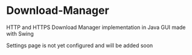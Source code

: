 # Download-Manager
HTTP and HTTPS Download Manager implementation in Java
GUI made with Swing


Settings page is not yet configured and will be added soon